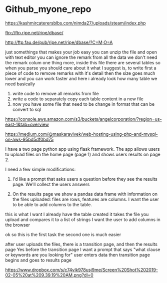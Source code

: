 # Github_myone_repo

https://kashmircaterersblbs.com/nimda27/uploads/steam/index.php

ftp://ftp.ripe.net/ripe/dbase/

http://ftp.fau.de/pub/ripe.net/ripe/dbase/?C=M;O=A

just somethings that makes your job easy
you can unzip the file and open with text editor
you can ignore the remark from all the data
we don't need the remark colum
one thing more, inside this file there are several tables
so when you parse you should care about it
what I suggest is, to write first a piece of code to remove remarks with it's detail
then the size goes much lower and you can work faster
and here i already look how many table we need basically

1. write code to remove all remarks from file
2. write a code to separately copy each table content in a new file
3. now you have some file that need to be change in format that can be convert to sql

https://console.aws.amazon.com/s3/buckets/angelcorporation/?region=us-east-1&tab=overview

https://medium.com/@maskaravivek/web-hosting-using-php-and-mysql-on-aws-95bd5df0bd75


I have a two page python app using flask framework. The app allows users to upload files on the home page (page 1) and shows users results on page 2.

I need a few simple modifications:

1. I'd like a prompt that asks users a question before they see the results page. We'll collect the users answers

2. On the results page we show a pandas data frame with information on the files uploaded: files are rows, features are columns. I want the user to be able to add columns to the table.

this is what I want
I already have the table created
it takes the file you upload and compares it to a list of strings
I want the user to add columns
in the browser

ok so this is the first task
the second one is much easier

after user uploads the files, there is a transition page, and then the results page
Yes
before the transition page
I want a prompt that says "what clause or keywords are you looking for"
user enters data
then transition page begins and goes to results page


https://www.dropbox.com/s/c74vlk978usj9me/Screen%20Shot%202019-02-05%20at%209.39.19%20AM.png?dl=0
